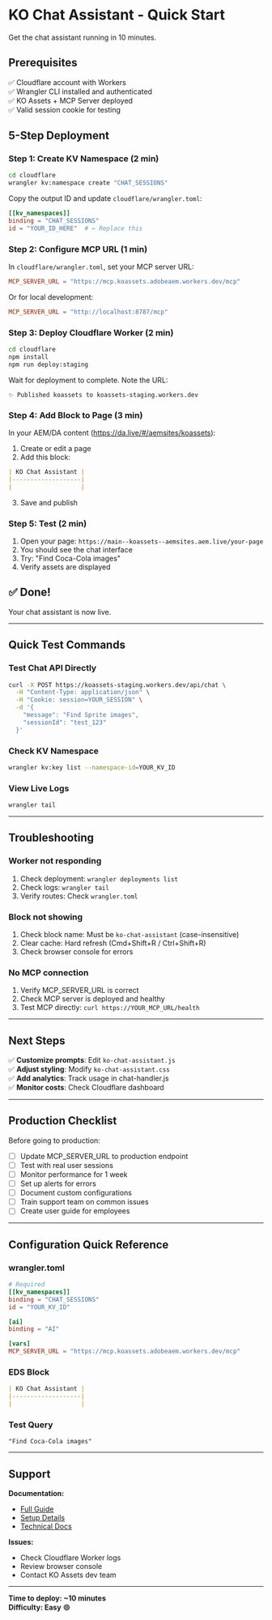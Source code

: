 # KO Chat Assistant - Quick Start

Get the chat assistant running in 10 minutes.

## Prerequisites

✅ Cloudflare account with Workers  
✅ Wrangler CLI installed and authenticated  
✅ KO Assets + MCP Server deployed  
✅ Valid session cookie for testing  

## 5-Step Deployment

### Step 1: Create KV Namespace (2 min)

```bash
cd cloudflare
wrangler kv:namespace create "CHAT_SESSIONS"
```

Copy the output ID and update `cloudflare/wrangler.toml`:

```toml
[[kv_namespaces]]
binding = "CHAT_SESSIONS"
id = "YOUR_ID_HERE"  # ← Replace this
```

### Step 2: Configure MCP URL (1 min)

In `cloudflare/wrangler.toml`, set your MCP server URL:

```toml
MCP_SERVER_URL = "https://mcp.koassets.adobeaem.workers.dev/mcp"
```

Or for local development:
```toml
MCP_SERVER_URL = "http://localhost:8787/mcp"
```

### Step 3: Deploy Cloudflare Worker (2 min)

```bash
cd cloudflare
npm install
npm run deploy:staging
```

Wait for deployment to complete. Note the URL:
```
✨ Published koassets to koassets-staging.workers.dev
```

### Step 4: Add Block to Page (3 min)

In your AEM/DA content (https://da.live/#/aemsites/koassets):

1. Create or edit a page
2. Add this block:

```markdown
| KO Chat Assistant |
|-------------------|
|                   |
```

3. Save and publish

### Step 5: Test (2 min)

1. Open your page: `https://main--koassets--aemsites.aem.live/your-page`
2. You should see the chat interface
3. Try: "Find Coca-Cola images"
4. Verify assets are displayed

## ✅ Done!

Your chat assistant is now live.

---

## Quick Test Commands

### Test Chat API Directly

```bash
curl -X POST https://koassets-staging.workers.dev/api/chat \
  -H "Content-Type: application/json" \
  -H "Cookie: session=YOUR_SESSION" \
  -d '{
    "message": "Find Sprite images",
    "sessionId": "test_123"
  }'
```

### Check KV Namespace

```bash
wrangler kv:key list --namespace-id=YOUR_KV_ID
```

### View Live Logs

```bash
wrangler tail
```

---

## Troubleshooting

### Worker not responding

1. Check deployment: `wrangler deployments list`
2. Check logs: `wrangler tail`
3. Verify routes: Check `wrangler.toml`

### Block not showing

1. Check block name: Must be `ko-chat-assistant` (case-insensitive)
2. Clear cache: Hard refresh (Cmd+Shift+R / Ctrl+Shift+R)
3. Check browser console for errors

### No MCP connection

1. Verify MCP_SERVER_URL is correct
2. Check MCP server is deployed and healthy
3. Test MCP directly: `curl https://YOUR_MCP_URL/health`

---

## Next Steps

✅ **Customize prompts**: Edit `ko-chat-assistant.js`  
✅ **Adjust styling**: Modify `ko-chat-assistant.css`  
✅ **Add analytics**: Track usage in chat-handler.js  
✅ **Monitor costs**: Check Cloudflare dashboard  

---

## Production Checklist

Before going to production:

- [ ] Update MCP_SERVER_URL to production endpoint
- [ ] Test with real user sessions
- [ ] Monitor performance for 1 week
- [ ] Set up alerts for errors
- [ ] Document custom configurations
- [ ] Train support team on common issues
- [ ] Create user guide for employees

---

## Configuration Quick Reference

### wrangler.toml

```toml
# Required
[[kv_namespaces]]
binding = "CHAT_SESSIONS"
id = "YOUR_KV_ID"

[ai]
binding = "AI"

[vars]
MCP_SERVER_URL = "https://mcp.koassets.adobeaem.workers.dev/mcp"
```

### EDS Block

```markdown
| KO Chat Assistant |
|-------------------|
|                   |
```

### Test Query

```
"Find Coca-Cola images"
```

---

## Support

**Documentation:**
- [Full Guide](CHAT_ASSISTANT.md)
- [Setup Details](SETUP.md)
- [Technical Docs](README.md)

**Issues:**
- Check Cloudflare Worker logs
- Review browser console
- Contact KO Assets dev team

---

**Time to deploy: ~10 minutes**  
**Difficulty: Easy** 🟢



